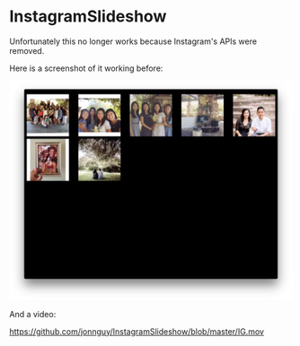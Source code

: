 # InstagramSlideshow

Unfortunately this no longer works because Instagram's APIs were removed.

Here is a screenshot of it working before:

![Image](https://github.com/jonnguy/InstagramSlideshow/blob/master/Screenshot.png)

And a video:

https://github.com/jonnguy/InstagramSlideshow/blob/master/IG.mov

